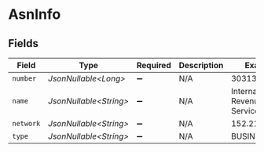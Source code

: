 # AsnInfo


## Fields

| Field                    | Type                     | Required                 | Description              | Example                  |
| ------------------------ | ------------------------ | ------------------------ | ------------------------ | ------------------------ |
| `number`                 | *JsonNullable\<Long>*    | :heavy_minus_sign:       | N/A                      | 30313                    |
| `name`                   | *JsonNullable\<String>*  | :heavy_minus_sign:       | N/A                      | Internal Revenue Service |
| `network`                | *JsonNullable\<String>*  | :heavy_minus_sign:       | N/A                      | 152.216.4.0/22           |
| `type`                   | *JsonNullable\<String>*  | :heavy_minus_sign:       | N/A                      | BUSINESS                 |